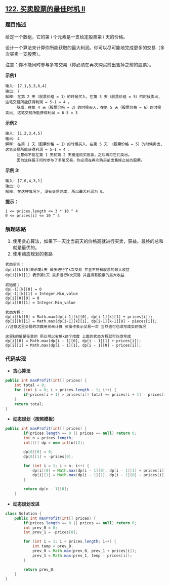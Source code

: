 ## [122. 买卖股票的最佳时机 II](https://leetcode-cn.com/problems/best-time-to-buy-and-sell-stock-ii/)

### 题目描述

给定一个数组，它的第 i 个元素是一支给定股票第 i 天的价格。

设计一个算法来计算你所能获取的最大利润。你可以尽可能地完成更多的交易（多次买卖一支股票）。

注意：你不能同时参与多笔交易（你必须在再次购买前出售掉之前的股票）。

**示例1**

```
输入: [7,1,5,3,6,4]
输出: 7
解释: 在第 2 天（股票价格 = 1）的时候买入，在第 3 天（股票价格 = 5）的时候卖出, 这笔交易所能获得利润 = 5-1 = 4 。
     随后，在第 4 天（股票价格 = 3）的时候买入，在第 5 天（股票价格 = 6）的时候卖出, 这笔交易所能获得利润 = 6-3 = 3 
```

**示例2**

```
输入: [1,2,3,4,5]
输出: 4
解释: 在第 1 天（股票价格 = 1）的时候买入，在第 5 天 （股票价格 = 5）的时候卖出, 这笔交易所能获得利润 = 5-1 = 4 。
     注意你不能在第 1 天和第 2 天接连购买股票，之后再将它们卖出。
     因为这样属于同时参与了多笔交易，你必须在再次购买前出售掉之前的股票。

```

**示例 3:**

```
输入: [7,6,4,3,1]
输出: 0
解释: 在这种情况下, 没有交易完成, 所以最大利润为 0。
```

**提示：**

```
1 <= prices.length <= 3 * 10 ^ 4
0 <= prices[i] <= 10 ^ 4
```

### 解题思路

1. 使用贪心算法，如果下一天比当前天的价格高就进行买卖，获益。最终的总和就是最优的。
2. 使用动态规划的套路

```
状态空间：
dp[i][k][0]表示第i天 最多进行了k次交易 并且不持有股票的最大收益
dp[i][k][1] 表示第i天 最多进行k次交易 并且持有股票的最大收益

初始值：
dp[-1][k][0] = 0
dp[-1][k][1] = Integer.Min_value
dp[i][0][0] = 0
dp[i][0][1] = Integer.Min_value

状态方程：
dp[i][k][0] = Math.max(dp[i-1][k][0], dp[i-1][k][1] + prices[i]);
dp[i][k][1] = Math.max(dp[i-1][k][1], dp[i-1][k-1][0] - pieces[i]);
//注意这里交易的次数用买来计算 买操作表示交易一次 当然也可也改写成卖的情况

这里k的值是任意的 所以可以省略k这个维度 上面的状态方程就可以改写成
dp[i][0] = Math.max(dp[i - 1][0], dp[i - 1][1] + prices[i]);
dp[i][1] = Math.max(dp[i - 1][1], dp[i - 1][0] - prices[i]);
```



### 代码实现

- **贪心算法**

```java
public int maxProfit(int[] prices) {
    int total = 0;
    for (int i = 0; i < prices.length - 1; i++) {
        if(prices[i + 1] > prices[i]) total += prices[i + 1] - prices[i];
    }
    return total;
}
```

- **动态规划（按照模板）**

```java
public int maxProfit(int[] prices) {
        if(prices.length == 0 || prices == null) return 0;
        int n = prices.length;
        int[][] dp = new int[n][2];

        dp[0][0] = 0;
        dp[0][1] = -prices[0];

        for (int i = 1; i < n; i++) {
            dp[i][0] = Math.max(dp[i - 1][0], dp[i - 1][1] + prices[i]);
            dp[i][1] = Math.max(dp[i - 1][1], dp[i - 1][0] - prices[i]);
        }

        return dp[n - 1][0];
    }
```

- **动态规划改进**

```java
class Solution {
    public int maxProfit(int[] prices) {
        if(prices.length == 0 || prices == null) return 0;
        int prev_0 = 0;
        int prev_1 = -prices[0];

        for (int i = 1; i < prices.length; i++) {
            int temp = prev_0;
            prev_0 = Math.max(prev_0, prev_1 + prices[i]);
            prev_1 = Math.max(prev_1, temp - prices[i]);
        }

        return prev_0;
    }
}
```



